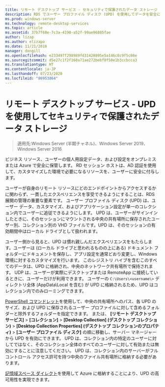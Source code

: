 ```yaml
---
title: リモート デスクトップ サービス - セキュリティで保護されたデータ ストレージ
description: RDS でユーザー プロファイル ディスク (UPD) を使用してデータを安全に格納するための計画情報。
ms.prod: windows-server
ms.technology: remote-desktop-services
ms.topic: article
ms.assetid: 37b7f68e-7c3a-4190-a52f-99ae96885fae
author: lizap
ms.author: elizapo
ms.date: 11/21/2016
manager: dongill
ms.openlocfilehash: e233497f298989fd31428095e5a146c8c9f5c08e
ms.sourcegitcommit: d5e27c1f2f168a71ae272bebf8f50e1b3ccbcca3
ms.translationtype: HT
ms.contentlocale: ja-JP
ms.lasthandoff: 07/23/2020
ms.locfileid: "86953864"
---
```

# <a name="remote-desktop-services---secure-data-storage-with-upds"></a>リモート デスクトップ サービス - UPD を使用してセキュリティで保護されたデータ ストレージ

>適用先:Windows Server (半期チャネル)、Windows Server 2019、Windows Server 2016

ビジネス リソース、ユーザーの個人用設定データ、および設定をオンプレミスまたは Azure で安全に保管します。 RD セッション ホストは、AD 認証を使用して、カスタマイズした環境で必要になるリソースを、ユーザーに安全に付与します。 

ユーザーが自身のリモート リソースにどのエンドポイントからアクセスするかに関わらず、一貫したエクスペリエンスを享受できるようにすることは、RDS 展開の管理の重要な要素です。 ユーザー プロファイル ディスク (UPD) は、ユーザー データ、カスタマイズ、およびアプリケーション設定が単一のコレクション内でユーザーに追従できるようにします。 UPD は、ユーザーがサインインしたときに、そのセッションにマウントされる中央の共有場所に保存されたユーザー別、コレクション別の VHD ファイルです。UPD は、そのセッションの有効期間中はローカル ドライブとして扱われます。 

ユーザー側から見ると、UPD は慣れ親しんだエクスペリエンスをもたらします。ユーザーは (ローカル ドライブと思われるものの上にある) ドキュメント フォルダーにドキュメントを保存し、アプリ設定を通常どおり変更し、Windows 環境に対するカスタマイズを行います。 このレジストリ ハイブを含むこのすべてのデータは、UPD に格納され、中央のネットワーク共有場所で保持されます。 UDP は、ユーザーが実際にデスクトップまたは RemoteApp に接続しているときに、ユーザーだけが利用できます。 ユーザーの `C:\Users\<username\>` ディレクトリ全体 (AppData\Local を含む) が UPD に格納されるため、UPD はコレクション内でのみローミングできます。

[PowerShell コマンドレット](/archive/blogs/mniehaus/windows-10-1607-keeping-apps-from-coming-back-when-deploying-the-feature-update)を使用して、中央の共有場所へのパス、各 UPD のサイズ、および UPD に保存されるユーザー プロファイルに対して含めるフォルダーと除外するフォルダーを指定できます。 または、 **[リモート デスクトップ サービス]**  >  **[コレクション]**  >  **[Desktop Collection] (デスクトップ コレクション)**  >  **[Desktop Collection Properties] (デスクトップ コレクションのプロパティ)**  >  **[ユーザー プロファイル ディスク]** の順に移動し、サーバー マネージャーから UPD を有効にできます。 UPD は、コレクション内の特定のユーザーに対してではなく、そのコレクション全体のすべてのユーザーに対して有効または無効にすることに注意してください。 UPD は、コレクション内のサーバーがフル コントロール アクセス許可を持つ中央のファイル共有場所に格納する必要があります。 

[記憶域スペース ダイレクト](rds-storage-spaces-direct-deployment.md)を使用して Azure に格納することにより、UPD の高可用性を実現できます。 
